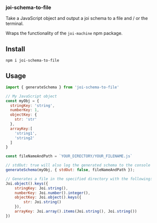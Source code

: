 ### joi-schema-to-file

Take a JavaScript object and output a joi schema to a file and / or the terminal.

Wraps the functionality of the `joi-machine` npm package.

## Install
```
npm i joi-schema-to-file
```

## Usage

```javascript
import { generateSchema } from 'joi-schema-to-file'

// My JavaScript object
const myObj = {
  stringKey: 'string',
  numberKey: 1,
  objectKey: {
    str: 'str'
  },
  arrayKey:[
    'string1',
    'string2'
  ]
}

const fileNameAndPath = `YOUR_DIRECTORY/YOUR_FILENAME.js`

// stdOut: true will also log the generated schema to the console
generateSchema(myObj, { stdOut: false, fileNameAndPath });

// Generates a file in the specified directory with the following:
Joi.object().keys({
    stringKey: Joi.string(),
    numberKey: Joi.number().integer(),
    objectKey: Joi.object().keys({
        str: Joi.string()
    }),
    arrayKey: Joi.array().items(Joi.string(), Joi.string())
})
```
